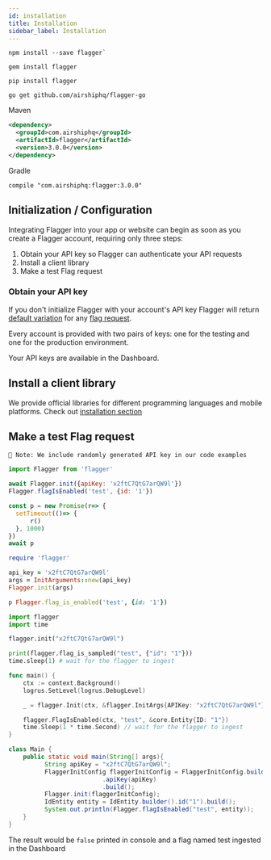 ```yaml
---
id: installation
title: Installation
sidebar_label: Installation
---
```



<!--DOCUSAURUS_CODE_TABS-->
<!--Javascript-->
```shell script
npm install --save flagger`
```
<!--Ruby-->
```shell script
gem install flagger
```
<!--Python-->
```shell script
pip install flagger
```
<!--Go-->
```shell script
go get github.com/airshiphq/flagger-go
```
<!--Java-->
Maven
```xml
<dependency>
  <groupId>com.airshiphq</groupId>
  <artifactId>flagger</artifactId>
  <version>3.0.0</version>
</dependency>
```
Gradle
```shell script
compile "com.airshiphq:flagger:3.0.0"
```
<!--END_DOCUSAURUS_CODE_TABS-->

## Initialization / Configuration

Integrating Flagger into your app or website can begin as soon as you create a Flagger account, 
requiring only three steps:

1. Obtain your API key so Flagger can authenticate your API requests
2. Install a client library
3. Make a test Flag request


### Obtain your API key

If you don't initialize Flagger with your account's API key Flagger will return 
[default variation](#default-variation) for any [flag request](#flags).

Every account is provided with two pairs of keys: one for the testing and one for the production environment. 

Your API keys are available in the Dashboard.

## Install a client library

We provide official libraries for different programming languages and mobile platforms. 
Check out [installation section](#installation)

## Make a test Flag request

```text
📝 Note: We include randomly generated API key in our code examples
```

<!--DOCUSAURUS_CODE_TABS-->
<!--Javascript-->
```javascript
import Flagger from 'flagger'

await Flagger.init({apiKey: 'x2ftC7QtG7arQW9l'})
Flagger.flagIsEnabled('test', {id: '1'})

const p = new Promise(r=> {
  setTimeout(()=> {
      r()
  }, 1000)
})
await p
```
<!--Ruby-->
```ruby
require 'flagger'

api_key = 'x2ftC7QtG7arQW9l'
args = InitArguments::new(api_key)
Flagger.init(args)

p Flagger.flag_is_enabled('test', {id: '1'})
```
<!--Python-->
```python
import flagger
import time

flagger.init("x2ftC7QtG7arQW9l")

print(flagger.flag_is_sampled("test", {"id": "1"}))
time.sleep(1) # wait for the flagger to ingest 
```
<!--Go-->
```go
func main() {
	ctx := context.Background()
	logrus.SetLevel(logrus.DebugLevel)

	_ = flagger.Init(ctx, &flagger.InitArgs{APIKey: "x2ftC7QtG7arQW9l"})

	flagger.FlagIsEnabled(ctx, "test", &core.Entity{ID: "1"})
	time.Sleep(1 * time.Second) // wait for the flagger to ingest 
}
```
<!--Java-->
```java
class Main {
    public static void main(String[] args){
          String apiKey = "x2ftC7QtG7arQW9l";
          FlaggerInitConfig flaggerInitConfig = FlaggerInitConfig.builder()
                          .apiKey(apiKey)
                          .build();
          Flagger.init(flaggerInitConfig);
          IdEntity entity = IdEntity.builder().id("1").build();
          System.out.println(Flagger.flagIsEnabled("test", entity));
    }
}
```
<!--END_DOCUSAURUS_CODE_TABS-->
 
The result would be `false` printed in console and a flag named test ingested in the Dashboard
